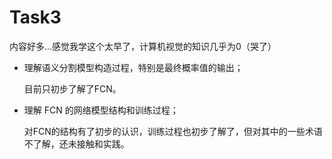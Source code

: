 # Task3

内容好多...感觉我学这个太早了，计算机视觉的知识几乎为0（哭了）

- 理解语义分割模型构造过程，特别是最终概率值的输出；

    目前只初步了解了FCN。

- 理解 FCN 的网络模型结构和训练过程；

    对FCN的结构有了初步的认识，训练过程也初步了解了，但对其中的一些术语不了解，还未接触和实践。